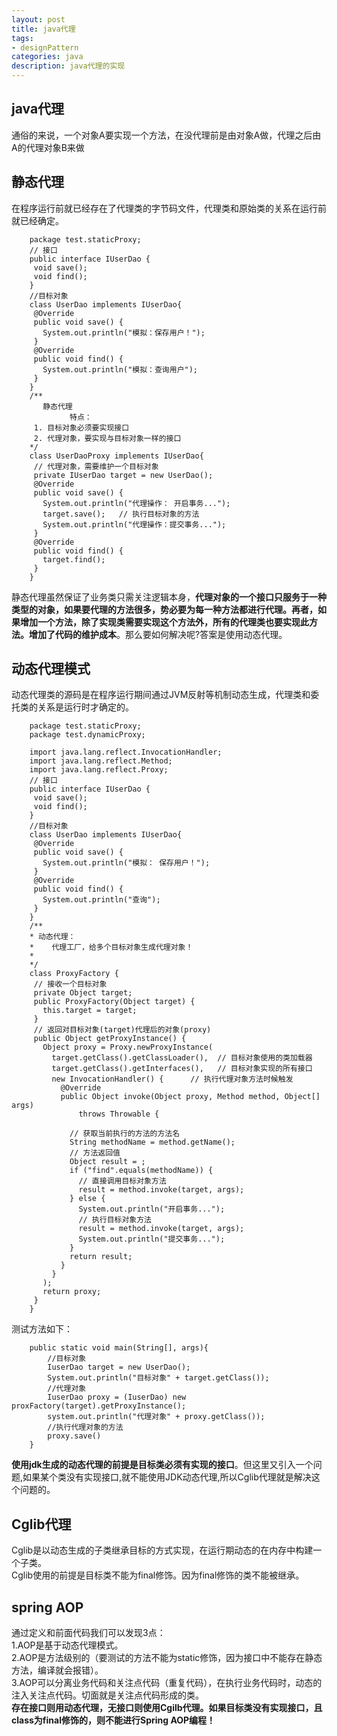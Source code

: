 ```yaml
---
layout: post
title: java代理
tags:
- designPattern
categories: java
description: java代理的实现
---
```

## java代理
通俗的来说，一个对象A要实现一个方法，在没代理前是由对象A做，代理之后由A的代理对象B来做

<!-- more -->

## 静态代理
在程序运行前就已经存在了代理类的字节码文件，代理类和原始类的关系在运行前就已经确定。
```
	package test.staticProxy;  
	// 接口  
	public interface IUserDao {  
	 void save();  
	 void find();  
	}  
	//目标对象  
	class UserDao implements IUserDao{  
	 @Override  
	 public void save() {  
	   System.out.println("模拟：保存用户！");  
	 }  
	 @Override  
	 public void find() {  
	   System.out.println("模拟：查询用户");  
	 }  
	}  
	/** 
	   静态代理 
			 特点： 
	 1. 目标对象必须要实现接口 
	 2. 代理对象，要实现与目标对象一样的接口 
	*/  
	class UserDaoProxy implements IUserDao{  
	 // 代理对象，需要维护一个目标对象  
	 private IUserDao target = new UserDao();  
	 @Override  
	 public void save() {  
	   System.out.println("代理操作： 开启事务...");  
	   target.save();   // 执行目标对象的方法  
	   System.out.println("代理操作：提交事务...");  
	 }  
	 @Override  
	 public void find() {  
	   target.find();  
	 }  
	}  
```

静态代理虽然保证了业务类只需关注逻辑本身，**代理对象的一个接口只服务于一种类型的对象，如果要代理的方法很多，势必要为每一种方法都进行代理。再者，如果增加一个方法，除了实现类需要实现这个方法外，所有的代理类也要实现此方法。增加了代码的维护成本**。那么要如何解决呢?答案是使用动态代理。
## 动态代理模式
动态代理类的源码是在程序运行期间通过JVM反射等机制动态生成，代理类和委托类的关系是运行时才确定的。  
```
	package test.staticProxy;  
	package test.dynamicProxy;

	import java.lang.reflect.InvocationHandler;
	import java.lang.reflect.Method;
	import java.lang.reflect.Proxy;
	// 接口
	public interface IUserDao {
	 void save();
	 void find();
	}
	//目标对象
	class UserDao implements IUserDao{
	 @Override
	 public void save() {
	   System.out.println("模拟： 保存用户！");
	 }
	 @Override
	 public void find() {
	   System.out.println("查询");
	 }
	}
	/**
	* 动态代理：
	*    代理工厂，给多个目标对象生成代理对象！
	*
	*/
	class ProxyFactory {
	 // 接收一个目标对象
	 private Object target;
	 public ProxyFactory(Object target) {
	   this.target = target;
	 }
	 // 返回对目标对象(target)代理后的对象(proxy)
	 public Object getProxyInstance() {
	   Object proxy = Proxy.newProxyInstance(
		 target.getClass().getClassLoader(),  // 目标对象使用的类加载器
		 target.getClass().getInterfaces(),   // 目标对象实现的所有接口
		 new InvocationHandler() {      // 执行代理对象方法时候触发
		   @Override
		   public Object invoke(Object proxy, Method method, Object[] args)
			   throws Throwable {

			 // 获取当前执行的方法的方法名
			 String methodName = method.getName();
			 // 方法返回值
			 Object result = ;
			 if ("find".equals(methodName)) {
			   // 直接调用目标对象方法
			   result = method.invoke(target, args);
			 } else {
			   System.out.println("开启事务...");
			   // 执行目标对象方法
			   result = method.invoke(target, args);
			   System.out.println("提交事务...");
			 }
			 return result;
		   }
		 }
	   );
	   return proxy;
	 }
	}
```
测试方法如下：  
```
	public static void main(String[], args){
		//目标对象
		IuserDao target = new UserDao();
		System.out.println("目标对象" + target.getClass());
		//代理对象
		IuserDao proxy = (IuserDao) new proxFactory(target).getProxyInstance();
		system.out.println("代理对象" + proxy.getClass());
		//执行代理对象的方法
		proxy.save()
	}
```
**使用jdk生成的动态代理的前提是目标类必须有实现的接口**。但这里又引入一个问题,如果某个类没有实现接口,就不能使用JDK动态代理,所以Cglib代理就是解决这个问题的。
## Cglib代理
Cglib是以动态生成的子类继承目标的方式实现，在运行期动态的在内存中构建一个子类。  
Cglib使用的前提是目标类不能为final修饰。因为final修饰的类不能被继承。  
## spring AOP
通过定义和前面代码我们可以发现3点：  
1.AOP是基于动态代理模式。  
2.AOP是方法级别的（要测试的方法不能为static修饰，因为接口中不能存在静态方法，编译就会报错）。  
3.AOP可以分离业务代码和关注点代码（重复代码），在执行业务代码时，动态的注入关注点代码。切面就是关注点代码形成的类。  
**存在接口则用动态代理，无接口则使用Cgilb代理。如果目标类没有实现接口，且class为final修饰的，则不能进行Spring AOP编程！**





